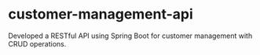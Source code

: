 # customer-management-api
Developed a RESTful API using Spring Boot for customer management with CRUD operations.
